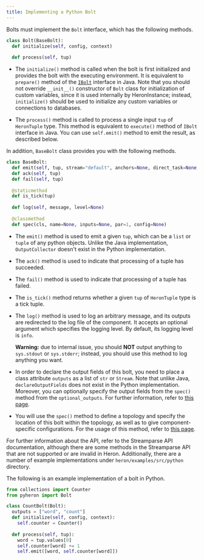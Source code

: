 ```yaml
---
title: Implementing a Python Bolt
---
```


Bolts must implement the `Bolt` interface, which has the following methods.

```python
class Bolt(BaseBolt):
  def initialize(self, config, context)
  
  def process(self, tup)
```

* The `initialize()` method is called when the bolt is first initialized and
provides the bolt with the executing environment. It is equivalent to `prepare()` 
method of the [`IBolt`](/api/com/twitter/heron/api/bolt/IBolt.html) interface in Java.
Note that you should not override `__init__()` constructor of `Bolt` class
for initialization of custom variables, since it is used internally by HeronInstance; instead,
`initialize()` should be used to initialize any custom variables or connections to databases.

* The `process()` method is called to process a single input `tup` of `HeronTuple` type. This method
is equivalent to `execute()` method of `IBolt` interface in Java. You can use
`self.emit()` method to emit the result, as described below.

In addition, `BaseBolt` class provides you with the following methods.

```python
class BaseBolt:
  def emit(self, tup, stream="default", anchors=None, direct_task=None, need_task_ids=False)
  def ack(self, tup)
  def fail(self, tup)
  
  @staticmethod
  def is_tick(tup)
  
  def log(self, message, level=None)
  
  @classmethod
  def spec(cls, name=None, inputs=None, par=1, config=None)
```

* The `emit()` method is used to emit a given `tup`, which can be a `list` or `tuple` of 
any python objects. Unlike the Java implementation, `OutputCollector`
doesn't exist in the Python implementation.

* The `ack()` method is used to indicate that processing of a tuple has succeeded.

* The `fail()` method is used to indicate that processing of a tuple has failed.

* The `is_tick()` method returns whether a given `tup` of `HeronTuple` type is a tick tuple.

* The `log()` method is used to log an arbitrary message, and its outputs are redirected
  to the log file of the component. It accepts an optional argument
  which specifies the logging level. By default, its logging level is `info`. 

    **Warning:** due to internal issue, you should **NOT** output anything to
    `sys.stdout` or `sys.stderr`; instead, you should use this method to log anything you want. 

* In order to declare the output fields of this bolt, you need to place
a class attribute `outputs` as a list of `str` or `Stream`. Note that unlike Java,
`declareOutputFields` does not exist in the Python implementation. Moreover, you can
optionally specify the output fields from the `spec()` method from the `optional_outputs`.
For further information, refer to [this page](../topologies).


* You will use the `spec()` method to define a topology and specify the location
of this bolt within the topology, as well as to give component-specific configurations.
For the usage of this method, refer to [this page](../topologies).


For further information about the API, refer to the Streamparse API documentation,
although there are some methods in the Streamparse API that are not supported or are
invalid in Heron. Additionally, there are a number of example implementations 
under `heron/examples/src/python` directory.

The following is an example implementation of a bolt in Python.

```python
from collections import Counter
from pyheron import Bolt

class CountBolt(Bolt):
  outputs = ["word", "count"]
  def initialize(self, config, context):
    self.counter = Counter()
  
  def process(self, tup):
    word = tup.values[0]
    self.counter[word] += 1
    self.emit([word, self.counter[word]])
```
